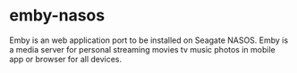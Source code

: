 # emby-nasos
Emby is an web application port to be installed on Seagate NASOS. 
Emby is a media server for personal streaming movies tv music photos in mobile app or browser for all devices.


